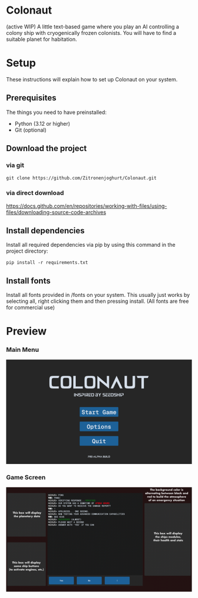# Colonaut
(active WIP) A little text-based game where you play an AI controlling a colony ship with cryogenically frozen colonists. You will have to find a suitable planet for habitation.

# Setup
These instructions will explain how to set up Colonaut on your system.

## Prerequisites
The things you need to have preinstalled:
- Python (3.12 or higher)
- Git (optional)

## Download the project
### via git
```
git clone https://github.com/Zitronenjoghurt/Colonaut.git
```

### via direct download
https://docs.github.com/en/repositories/working-with-files/using-files/downloading-source-code-archives

## Install dependencies
Install all required dependencies via pip by using this command in the project directory:
```
pip install -r requirements.txt
```

## Install fonts
Install all fonts provided in /fonts on your system.
This usually just works by selecting all, right clicking them and then pressing install.
(All fonts are free for commercial use)

# Preview
### Main Menu
![Main Menu](/preview/main_menu.png)

### Game Screen
![Game Screen](/preview/game_screen.png)
